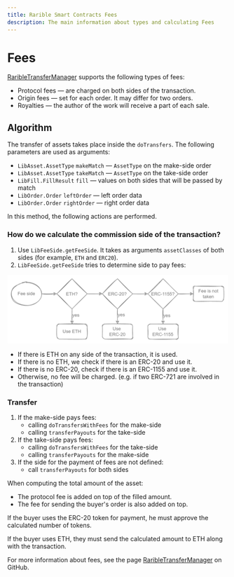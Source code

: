 ```yaml
---
title: Rarible Smart Contracts Fees
description: The main information about types and calculating Fees
---
```


# Fees

[RaribleTransferManager](https://github.com/rarible/protocol-contracts/blob/master/exchange-v2/contracts/RaribleTransferManager.md) supports the following types of fees:

* Protocol fees — are charged on both sides of the transaction.
* Origin fees — set for each order. It may differ for two orders.
* Royalties — the author of the work will receive a part of each sale.

## Algorithm

The transfer of assets takes place inside the `doTransfers`. The following parameters are used as arguments:

* `LibAsset.AssetType` `makeMatch` — `AssetType` on the make-side order
* `LibAsset.AssetType` `takeMatch` — `AssetType` on the take-side order
* `LibFill.FillResult` `fill` — values on both sides that will be passed by match
* `LibOrder.Order` `leftOrder` — left order data
* `LibOrder.Order` `rightOrder` — right order data

In this method, the following actions are performed.

### How do we calculate the commission side of the transaction?

1. Use `LibFeeSide.getFeeSide`. It takes as arguments `assetClasses` of both sides (for example, `ETH` and `ERC20`).
2. `LibFeeSide.getFeeSide` tries to determine side to pay fees:

![](../img/eth_5.png)

* If there is ETH on any side of the transaction, it is used.
* If there is no ETH, we check if there is an ERC-20 and use it.
* If there is no ERC-20, check if there is an ERC-1155 and use it.
* Otherwise, no fee will be charged. (e.g. if two ERC-721 are involved in the transaction)

### Transfer

1. If the make-side pays fees:
    * calling `doTransfersWithFees` for the make-side
    * calling `transferPayouts` for the take-side
2. If the take-side pays fees:
    * calling `doTransfersWithFees` for the take-side
    * calling `transferPayouts` for the make-side
3. If the side for the payment of fees are not defined:
    * call `transferPayouts` for both sides

When computing the total amount of the asset:

* The protocol fee is added on top of the filled amount.
* The fee for sending the buyer's order is also added on top.

If the buyer uses the ERC-20 token for payment, he must approve the calculated number of tokens.

If the buyer uses ETH, they must send the calculated amount to ETH along with the transaction.

For more information about fees, see the page [RaribleTransferManager](https://github.com/rarible/protocol-contracts/blob/master/exchange-v2/contracts/RaribleTransferManager.md) on GitHub.
